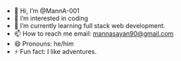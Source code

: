 - 👋 Hi, I’m @MannA-001
- 👀 I’m interested in coding
- 🌱 I’m currently learning full stack web development.
- 📫 How to reach me email: mannasayan90@gmail.com
- 😄 Pronouns: he/him
- ⚡ Fun fact: I like adventures.

<!---
MannA-001/MannA-001 is a ✨ special ✨ repository because its `README.md` (this file) appears on your GitHub profile.
You can click the Preview link to take a look at your changes.
--->

